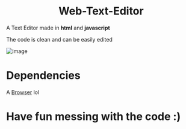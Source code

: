 <h1 align="center">
  Web-Text-Editor
</h1>

A Text Editor made in **html** and **javascript**

The code is clean and can be easily edited

![image](https://user-images.githubusercontent.com/98301106/163175781-ab75dd09-0bc6-4a0a-a54b-47783dc18788.png)

# Dependencies

A [Browser](https://www.google.com/chrome/?brand=YTUH&gclid=CjwKCAjw6dmSBhBkEiwA_W-EoIr3OWx8XTRxmQ4vC_b2P-bovYS9Hr6PLEa_57EfmtSCTm5iwA2XwRoCnUkQAvD_BwE&gclsrc=aw.ds) lol

# Have fun messing with the code :)
